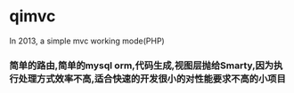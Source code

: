 qimvc
=====

In 2013, a simple mvc  working mode(PHP) 


### 简单的路由,简单的mysql orm,代码生成,视图层抛给Smarty,因为执行处理方式效率不高,适合快速的开发很小的对性能要求不高的小项目


